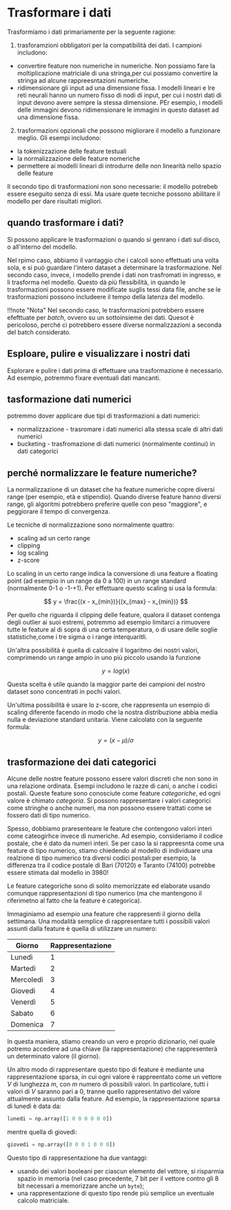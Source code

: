 # Trasformare i dati

Trasformiamo i dati primariamente per la seguente ragione:

1. trasforamzioni obbligatori per la compatibilità dei dati. I campioni includono:

* convertire feature non numeriche in numeriche. Non possiamo fare la moltiplicazione matriciale di una stringa,per cui possiamo convertire la stringa ad alcune rappreesntazioni numeriche.
* ridimensionare gli input ad una dimensione fissa. I modelli lineari e lre reti neurali hanno un numero fisso di nodi di input, per cui i nostri dati di input devono avere sempre la stessa dimensione. PEr esempio, i modelli delle immagini devono ridimensionare le immagini in questo dataset ad una dimensione fissa.

2. trasformazioni opzionali che possono migliorare il modello a funzionare meglio. Gli esempi includono:

* la tokenizzazione delle feature testuali
* la normalizzazione delle feature nomeriche
* permettere ai modelli lineari di introdurre delle non linearità nello spazio delle feature

Il secondo tipo di trasformazioni non sono necessarie: il modello potrebeb essere eseguito senza di essi. Ma usare quete tecniche possono abilitare il modello per dare risultati migliori.

## quando trasformare i dati?

Si possono applicare le trasformazioni o quando si genrano i dati sul disco, o all'interno del modello.

Nel rpimo caso, abbiamo il vantaggio che i calcoli sono effettuati una volta sola, e si può guardare l'intero dataset a determinare la trasformazione. Nel secondo caso, invece, i modello prende i dati non trasfromati in ingresso, e li trasforma nel modello. Questo dà più flessibilità, in quando le trasformazioni possono essere modificate suglis tessi data file, anche se le trasformazioni possono includeere il tempo della latenza del modello.

!!!note "Nota"
    Nel secondo caso, le trasformazioni potrebbero essere efefttuate per *batch*, ovvero su un sottoinsieme dei dati. Quesot è pericoloso, perché ci potrebbero essere diverse normalizzazioni a seconda del batch considerato.

## Esploare, pulire e visualizzare i nostri dati

Esplorare e pulire i dati prima di effettuare una trasformazione è necessario. Ad esempio, potremmo fixare eventuali dati mancanti.

## tasformazione dati numerici

potremmo dover applicare due tipi di trasformazioni a dati numerici:

* normalizzazione - trasromare i dati numerici alla stessa scale di altri dati numerici
* bucketing - trasfromazione di dati numerici (normalmente continui) in dati categorici

## perché normalizzare le feature numeriche?

La normalizzazione di un dataset che ha feature numeriche copre diversi range (per esempio, età e stipendio). Quando diverse feature hanno diversi range, gli algoritmi potrebbero preferire quelle con peso "maggiore", e peggiorare il tempo di convergenza.

Le tecniche di normalizzazione sono normalmente quattro:

* scaling ad un certo range
* clipping
* log scaling
* z-score

Lo scaling in un certo range indica la conversione di una feature a floating point (ad esempio in un range da 0 a 100) in un range standard (normalmente 0-1 o -1-+1). Per effettuare questo scaling si usa la formula:

$$
y = \frac{(x - x_{min})}{(x_{max} - x_{min})}
$$

Per quello che riguarda il clipping delle feature, qualora il dataset contenga degli outlier ai suoi estremi, potremmo ad esempio limitarci a rimuovere tutte le feature al di sopra di una certa temperatura, o di usare delle soglie statistiche,come i tre sigma o i range interquaritli.

Un'altra possibilità è quella di calcoalre il logaritmo dei nostri valori, comprimendo un range ampio in uno più piccolo usando la funzione

$$
y = log(x)
$$

Questa scelta è utile quando la maggior parte dei campioni del nostro dataset sono concentrati in pochi valori.

Un'ultima possibilità è usare lo z-score, che rappresenta un esempio di scaling diferente facendo in modo che la nostra distribuzione abbia media nulla e deviazione standard unitaria. Viene calcolato con la seguente formula:

$$
y = (x - \mu)/\sigma
$$

## trasformazione dei dati categorici

Alcune delle nostre feature possono essere valori discreti che non sono in una relazione ordinata. Esempi includono le razze di cani, o anche i codici postali. Queste feature sono conosciute come feature *categoriche*, ed ogni valore è chimato *categoria*. Si possono rappresentare i valori categorici come stringhe o anche numeri, ma non possono essere trattati come se fossero dati di tipo numerico.

Spesso, dobbiamo praresenteare le feature che contengono valori interi come cateogirhce invece di numeriche. Ad esempio, consideriamo il codice postale, che è dato da numeri interi. Se per caso la si rappreesnta come una feature di tipo numerico, stiamo chiedendo al modello di individuare una realzione di tipo numerico tra diversi codici postali:per esempio, la differenza tra il codice postale di Bari (70120) e Taranto (74100) potrebbe essere stimata dal modello in 3980!

Le feature categoriche sono di solito memorizzate ed elaborate usando comunque rappresentazioni di tipo numerico (ma che mantengono il riferimetno al fatto che la feature è categorica).

Immaginiamo ad esempio una feature che rappresenti il giorno della settimana. Una modalità semplice di rappresentare tutti i possibili valori assunti dalla feature è quella di utilizzare un numero:

| Giorno | Rappresentazione |
| ------ | ---------------- |
| Lunedì | 1 |
| Martedì | 2 |
| Mercoledì | 3 |
| Giovedì | 4 |
| Venerdì | 5 |
| Sabato | 6 |
| Domenica | 7 |

In questa maniera, stiamo creando un vero e proprio dizionario, nel quale potremo accedere ad una chiave (la rappresentazione) che rappresenterà un determinato valore (il giorno).

Un altro modo di rappresentare questo tipo di feature è mediante una rappresentazione sparsa, in cui ogni valore è rappreentato come un vettore $V$ di lunghezza $m$, con $m$ numero di possibili valori. In particolare, tutti i valori di $V$ saranno pari a 0, tranne quello rappresentativo del valore attualmente assunto dalla feature. Ad esempio, la rappresentazione sparsa di lunedì è data da:

```py
lunedi = np.array([1 0 0 0 0 0 0])
```

mentre quella di giovedì:

```py
giovedi = np.array([0 0 0 1 0 0 0])
```

Questo tipo di rappresentazione ha due vantaggi:

* usando dei valori booleani per ciascun elemento del vettore, si risparmia spazio in memoria (nel caso precedente, 7 bit per il vettore contro gli 8 bit necessari a memorizzare anche un `byte`);
* una rappresentazione di questo tipo rende più semplice un eventuale calcolo matriciale.

